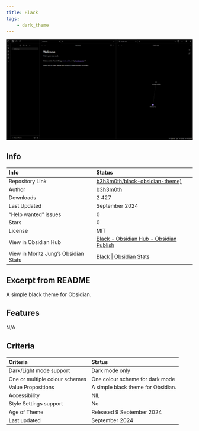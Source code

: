```yaml
---
title: Black
tags:
    - dark_theme
---
```


<img src="https://raw.githubusercontent.com/b3h3m0th/black-obsidian-theme/master/screenshot_1920x1032.png">

## Info
| Info | Status |
| :--- | :--- |
| Repository Link | [b3h3m0th/black-obsidian-theme)](https://github.com/b3h3m0th/black-obsidian-theme) |
| Author | [b3h3m0th](https://github.com/b3h3m0th) |
| Downloads | 2 427 |
| Last Updated | September 2024 |
| “Help wanted” issues | 0 |
| Stars | 0 |
| License | MIT |
| View in Obsidian Hub | [Black \- Obsidian Hub \- Obsidian Publish](https://publish.obsidian.md/hub/02+-+Community+Expansions/02.05+All+Community+Expansions/Themes/Black) |
| View in Moritz Jung’s Obsidian Stats | [Black \| Obsidian Stats](https://www.moritzjung.dev/obsidian-stats/themes/black/) |

## Excerpt from README
A simple black theme for Obsidian.

## Features
N/A

## Criteria
| Criteria | Status | 
| :--- | :--- | 
| Dark/Light mode support | Dark mode only | 
| One or multiple colour schemes | One colour scheme for dark mode | 
| Value Propositions |  A simple black theme for Obsidian. | 
| Accessibility | NIL | 
| Style Settings support | No | 
| Age of Theme | Released 9 September 2024 | 
| Last updated | September 2024 | 